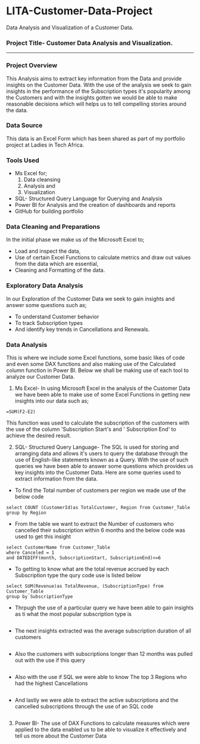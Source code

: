 # LITA-Customer-Data-Project
Data Analysis and Visualization of a Customer Data.

### Project Title- Customer Data Analysis and Visualization.
---

### Project Overview
This Analysis aims to extract key information from the Data and provide insights on the Customer Data. With the use of the analysis we seek to gain insights in the performance of the Subscription types it's popularity among the  Customers and with the insights gotten we would be able to make reasonable decisions which will helps us to tell compelling stories around the data.

### Data Source
This data is an Excel Form which has been shared as part of my portfolio project at Ladies in Tech Africa.

### Tools Used
- Ms Excel for;
  1. Data cleansing
  2. Analysis and
  3. Visualization 
- SQL- Structured Query Language for Querying and Analysis 
- Power BI for Analysis and the creation of dashboards and reports
- GitHub for building portfolio

### Data Cleaning and Preparations
In the initial phase we make us of the Microsoft Excel to;
  - Load and inspect the data,
  - Use of certain Excel Functions to calculate metrics and draw out values from the data which are essential,
  - Cleaning and Formatting of the data.

### Exploratory Data Analysis 
In our Exploration of the Customer Data we seek to gain insights and answer some questions such as;
- To understand Customer behavior 
- To track Subscription types
- And identify key trends in Cancellations and Renewals.

### Data Analysis 
This is where we include some Excel functions, some basic likes of code and even some DAX functions and also making use of the Calculated column function in Power BI. Below we shall be making use of each tool to analyze our Customer Data.
1. Ms Excel-
In using Microsoft Excel in the analysis of the Customer Data we have been able to make use of some Excel Functions in getting new insights into our data such as;
```
=SUM(F2-E2)
```
This function was used to calculate the subscription of the customers with the use of the column 'Subscription Start's and ' Subscription End' to achieve the desired result. 


2. SQL- Structured Query Language-
The SQL is used for storing and arranging data and allows it's users to query the database through the use of English-like statements known as a Query.
With the use of such queries we have been able to answer some questions which provides us key insights into the Customer Data. Here are some queries used to extract information from the data.
- To find the Total number of customers per region we made use of the below code
```
select COUNT (CustomerId)as TotalCustomer, Region from Customer_Table
group by Region
```
- From the table we want to extract the Number of customers who cancelled their subscription within 6 months and the below code was used to get this insight
```
select CustomerName from Customer_Table
where Canceled = 1
and DATEDIFF(month, SubscriptionStart, SubscriptionEnd)<=6
```
- To getting to know what are the total revenue accrued by each Subscription type the qury code use is listed below
```
select SUM(Revenue)as TotalRevenue, (SubscriptionType) from Customer_Table
group by SubscriptionType
```
- Thrpugh the use of a particular query we have been able to gain insights as ti what the most popular subscription type is 
```

```
- The next insights extracted was the average subscription duration of all customers
```

```
- Also the customers with subscriptions longer than 12 months was pulled out with the use if this query
```

```
- Also with the use if SQL we were able to know The top 3 Regions who had the highest Cancellations
```

```
- And lastly we were able to extract the active subscriptions and the cancelled subscriptions through the use of an SQL code
```

```

3. Power BI-
The use of DAX Functions to calculate measures which were applied to the data enabled us to be able to visualize it effectively and tell us more about the Customer Data 
